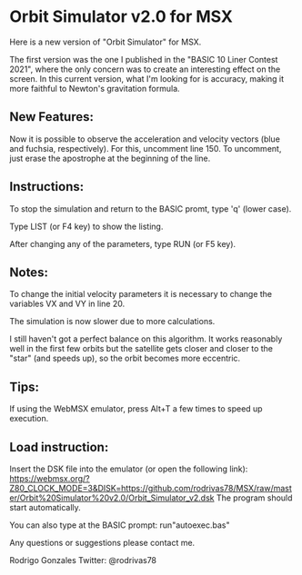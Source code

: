 

Orbit Simulator v2.0 for MSX
============================



Here is a new version of "Orbit Simulator" for MSX.


The first version was the one I published in the "BASIC 10 Liner Contest 2021", where the only concern was to create an interesting effect on the screen.
In this current version, what I'm looking for is accuracy, making it more faithful to Newton's gravitation formula.

New Features:
-------------

Now it is possible to observe the acceleration and velocity vectors (blue and fuchsia, respectively). For this, uncomment line 150. To uncomment, just erase the apostrophe at the beginning of the line. 

Instructions:
-------------

To stop the simulation and return to the BASIC promt, type 'q' (lower case).

Type LIST (or F4 key) to show the listing.

After changing any of the parameters, type RUN (or F5 key).

Notes:
------

To change the initial velocity parameters it is necessary to change the variables VX and VY in line 20. 

The simulation is now slower due to more calculations.

I still haven't got a perfect balance on this algorithm. It works reasonably well in the first few orbits but the satellite gets closer and closer to the "star" (and speeds up), so the orbit becomes more eccentric.

Tips:
-----

If using the WebMSX emulator, press Alt+T a few times to speed up execution.

Load instruction:
-----------------

Insert the DSK file into the emulator (or open the following link):
https://webmsx.org/?Z80_CLOCK_MODE=3&DISK=https://github.com/rodrivas78/MSX/raw/master/Orbit%20Simulator%20v2.0/Orbit_Simulator_v2.dsk
The program should start automatically.

You can also type at the BASIC prompt:
run"autoexec.bas" <ENTER>

Any questions or suggestions please contact me.

Rodrigo Gonzales
Twitter: @rodrivas78

